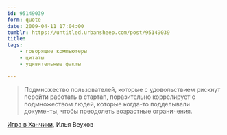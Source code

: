 ```yaml
---
id: 95149039
form: quote
date: 2009-04-11 17:04:00
tumblr: https://untitled.urbansheep.com/post/95149039
title: 
tags:
    - говорящие компьютеры
    - цитаты
    - удивительные факты

---
```


<blockquote>
Подмножество пользователей, которые с удовольствием рискнут перейти работать в стартап, поразительно коррелирует с подмножеством людей, которые когда-то подделывали документы, чтобы преодолеть возрастные ограничения.
</blockquote>

<a href="http://docs.google.com/ViewDoc?docid=ah7mggdgvgnj_216d86mb2hk">Игра в Ханчики</a>, Илья Веухов
